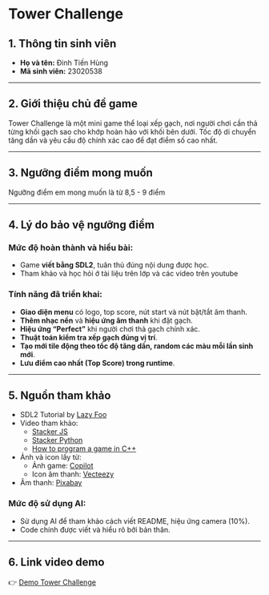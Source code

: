 # Tower Challenge

## 1. Thông tin sinh viên
- **Họ và tên:** Đinh Tiến Hùng
- **Mã sinh viên:** 23020538

---

## 2. Giới thiệu chủ đề game

Tower Challenge là một mini game thể loại xếp gạch, nơi người chơi cần thả từng khối gạch sao cho khớp hoàn hảo với khối bên dưới. Tốc độ di chuyển tăng dần và yêu cầu độ chính xác cao để đạt điểm số cao nhất.

---

## 3. Ngưỡng điểm mong muốn

Ngưỡng điểm em mong muốn là từ 8,5 - 9 điểm

---

## 4. Lý do bảo vệ ngưỡng điểm

### Mức độ hoàn thành và hiểu bài:
- Game **viết bằng SDL2**, tuân thủ đúng nội dung được học.
- Tham khảo và học hỏi ở tài liệu trên lớp và các video trên youtube

### Tính năng đã triển khai:
- **Giao diện menu** có logo, top score, nút start và nút bật/tắt âm thanh.
- **Thêm nhạc nền** và **hiệu ứng âm thanh** khi đặt gạch.
- **Hiệu ứng “Perfect”** khi người chơi thả gạch chính xác.
- **Thuật toán kiểm tra xếp gạch đúng vị trí**.
- **Tạo mới tile động theo tốc độ tăng dần, random các màu mỗi lần sinh mới**.
- **Lưu điểm cao nhất (Top Score) trong runtime**.


---

## 5. Nguồn tham khảo

- SDL2 Tutorial by [Lazy Foo](https://lazyfoo.net/tutorials/SDL/)
- Video tham khảo: 
    - [Stacker JS](https://youtu.be/YwnbqXQSHXw?si=FArcRT22R4t5q4vt)
    - [Stacker Python](https://youtu.be/OH1MihJelts?si=qHM6ZrO0_Hb0-r9w)
    - [How to program a game in C++](https://youtu.be/luuyjjOxnUI?si=qpP6Jtd-A09aYOAv)
- Ảnh và icon lấy từ:
  - Ảnh game: [Copilot](https://copilot.com/)
  - Icon âm thanh: [Vecteezy](https://www.vecteezy.com/)
- Âm thanh: [Pixabay](https://pixabay.com/)

### Mức độ sử dụng AI: 
- Sử dụng AI để tham khảo cách viết README, hiệu ứng camera (10%).
- Code chính được viết và hiểu rõ bởi bản thân.

---

## 6. Link video demo

👉 [Demo Tower Challenge](https://www.youtube.com/watch?v=W5ygMpltoCo)

